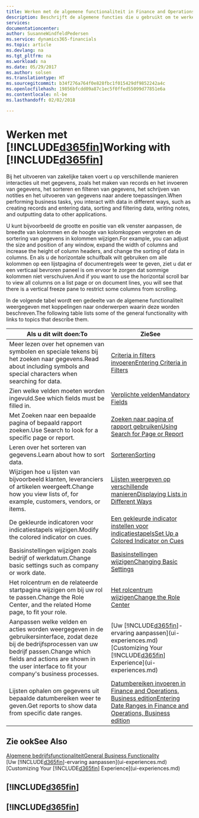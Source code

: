 ```yaml
---
title: Werken met de algemene functionaliteit in Finance and Operations, Business edition | Microsoft Docs
description: Beschrijft de algemene functies die u gebruikt om te werken met gegevens in Finance and Operations, Business edition, zoals waarden invoeren, gegevens sorteren en weergaven wijzigen.
services: 
documentationcenter: 
author: SusanneWindfeldPedersen
ms.service: dynamics365-financials
ms.topic: article
ms.devlang: na
ms.tgt_pltfrm: na
ms.workload: na
ms.date: 05/29/2017
ms.author: solsen
ms.translationtype: HT
ms.sourcegitcommit: b34f276a764f0e828fbc1f015429df9852242a4c
ms.openlocfilehash: 19856bfcdd09a87c1ec5f0ffed55099d77851e6a
ms.contentlocale: nl-be
ms.lasthandoff: 02/02/2018

---
```

# <a name="working-with-included365finincludesd365finmdmd"></a><span data-ttu-id="e1de6-103">Werken met [!INCLUDE[d365fin](includes/d365fin_md.md)]</span><span class="sxs-lookup"><span data-stu-id="e1de6-103">Working with [!INCLUDE[d365fin](includes/d365fin_md.md)]</span></span>
<span data-ttu-id="e1de6-104">Bij het uitvoeren van zakelijke taken voert u op verschillende manieren interacties uit met gegevens, zoals het maken van records en het invoeren van gegevens, het sorteren en filteren van gegevens, het schrijven van notities en het uitvoeren van gegevens naar andere toepassingen.</span><span class="sxs-lookup"><span data-stu-id="e1de6-104">When performing business tasks, you interact with data in different ways, such as creating records and entering data, sorting and filtering data, writing notes, and outputting data to other applications.</span></span>

<span data-ttu-id="e1de6-105">U kunt bijvoorbeeld de grootte en positie van elk venster aanpassen, de breedte van kolommen en de hoogte van kolomkoppen vergroten en de sortering van gegevens in kolommen wijzigen.</span><span class="sxs-lookup"><span data-stu-id="e1de6-105">For example, you can adjust the size and position of any window, expand the width of columns and increase the height of column headers, and change the sorting of data in columns.</span></span> <span data-ttu-id="e1de6-106">En als u de horizontale schuifbalk wilt gebruiken om alle kolommen op een lijstpagina of documentregels weer te geven, ziet u dat er een verticaal bevroren paneel is om ervoor te zorgen dat sommige kolommen niet verschuiven.</span><span class="sxs-lookup"><span data-stu-id="e1de6-106">And if you want to use the horizontal scroll bar to view all columns on a list page or on document lines, you will see that there is a vertical freeze pane to restrict some columns from scrolling.</span></span>

<span data-ttu-id="e1de6-107">In de volgende tabel wordt een gedeelte van de algemene functionaliteit weergegeven met koppelingen naar onderwerpen waarin deze worden beschreven.</span><span class="sxs-lookup"><span data-stu-id="e1de6-107">The following table lists some of the general functionality with links to topics that describe them.</span></span>

| <span data-ttu-id="e1de6-108">Als u dit wilt doen:</span><span class="sxs-lookup"><span data-stu-id="e1de6-108">To</span></span> | <span data-ttu-id="e1de6-109">Zie</span><span class="sxs-lookup"><span data-stu-id="e1de6-109">See</span></span> |
| --- | --- |
| <span data-ttu-id="e1de6-110">Meer lezen over het opnemen van symbolen en speciale tekens bij het zoeken naar gegevens.</span><span class="sxs-lookup"><span data-stu-id="e1de6-110">Read about including symbols and special characters when searching for data.</span></span> |[<span data-ttu-id="e1de6-111">Criteria in filters invoeren</span><span class="sxs-lookup"><span data-stu-id="e1de6-111">Entering Criteria in Filters</span></span>](ui-enter-criteria-filters.md) |
| <span data-ttu-id="e1de6-112">Zien welke velden moeten worden ingevuld.</span><span class="sxs-lookup"><span data-stu-id="e1de6-112">See which fields must be filled in.</span></span> |[<span data-ttu-id="e1de6-113">Verplichte velden</span><span class="sxs-lookup"><span data-stu-id="e1de6-113">Mandatory Fields</span></span>](ui-mandatory-fields.md) |
| <span data-ttu-id="e1de6-114">Met Zoeken naar een bepaalde pagina of bepaald rapport zoeken.</span><span class="sxs-lookup"><span data-stu-id="e1de6-114">Use Search to look for a specific page or report.</span></span> |[<span data-ttu-id="e1de6-115">Zoeken naar pagina of rapport gebruiken</span><span class="sxs-lookup"><span data-stu-id="e1de6-115">Using Search for Page or Report</span></span>](ui-search.md) |
| <span data-ttu-id="e1de6-116">Leren over het sorteren van gegevens.</span><span class="sxs-lookup"><span data-stu-id="e1de6-116">Learn about how to sort data.</span></span> |[<span data-ttu-id="e1de6-117">Sorteren</span><span class="sxs-lookup"><span data-stu-id="e1de6-117">Sorting</span></span>](ui-sorting.md) |
| <span data-ttu-id="e1de6-118">Wijzigen hoe u lijsten van bijvoorbeeld klanten, leveranciers of artikelen weergeeft.</span><span class="sxs-lookup"><span data-stu-id="e1de6-118">Change how you view lists of, for example, customers, vendors, or items.</span></span> |[<span data-ttu-id="e1de6-119">Lijsten weergeven op verschillende manieren</span><span class="sxs-lookup"><span data-stu-id="e1de6-119">Displaying Lists in Different Ways</span></span>](across-display-lists-different-views.md) |
| <span data-ttu-id="e1de6-120">De gekleurde indicatoren voor indicatiestapels wijzigen.</span><span class="sxs-lookup"><span data-stu-id="e1de6-120">Modify the colored indicator on cues.</span></span> |[<span data-ttu-id="e1de6-121">Een gekleurde indicator instellen voor indicatiestapels</span><span class="sxs-lookup"><span data-stu-id="e1de6-121">Set Up a Colored Indicator on Cues</span></span>](ui-how-setup-colored-indicator-cues.md) |
| <span data-ttu-id="e1de6-122">Basisinstellingen wijzigen zoals bedrijf of werkdatum.</span><span class="sxs-lookup"><span data-stu-id="e1de6-122">Change basic settings such as company or work date.</span></span> |[<span data-ttu-id="e1de6-123">Basisinstellingen wijzigen</span><span class="sxs-lookup"><span data-stu-id="e1de6-123">Changing Basic Settings</span></span>](ui-change-basic-settings.md) |
| <span data-ttu-id="e1de6-124">Het rolcentrum en de relateerde startpagina wijzigen om bij uw rol te passen.</span><span class="sxs-lookup"><span data-stu-id="e1de6-124">Change the Role Center, and the related Home page, to fit your role.</span></span> |[<span data-ttu-id="e1de6-125">Het rolcentrum wijzigen</span><span class="sxs-lookup"><span data-stu-id="e1de6-125">Change the Role Center</span></span>](change-role.md) |
| <span data-ttu-id="e1de6-126">Aanpassen welke velden en acties worden weergegeven in de gebruikersinterface, zodat deze bij de bedrijfsprocessen van uw bedrijf passen.</span><span class="sxs-lookup"><span data-stu-id="e1de6-126">Change which fields and actions are shown in the user interface to fit your company's business processes.</span></span> |<span data-ttu-id="e1de6-127">[Uw [!INCLUDE[d365fin](includes/d365fin_md.md)]-ervaring aanpassen](ui-experiences.md)</span><span class="sxs-lookup"><span data-stu-id="e1de6-127">[Customizing Your [!INCLUDE[d365fin](includes/d365fin_md.md)] Experience](ui-experiences.md)</span></span> |
| <span data-ttu-id="e1de6-128">Lijsten ophalen om gegevens uit bepaalde datumbereiken weer te geven.</span><span class="sxs-lookup"><span data-stu-id="e1de6-128">Get reports to show data from specific date ranges.</span></span> |[<span data-ttu-id="e1de6-129">Datumbereiken invoeren in Finance and Operations, Business edition</span><span class="sxs-lookup"><span data-stu-id="e1de6-129">Entering Date Ranges in Finance and Operations, Business edition </span></span>](ui-enter-date-ranges.md) |

## <a name="see-also"></a><span data-ttu-id="e1de6-130">Zie ook</span><span class="sxs-lookup"><span data-stu-id="e1de6-130">See Also</span></span>
[<span data-ttu-id="e1de6-131">Algemene bedrijfsfunctionaliteit</span><span class="sxs-lookup"><span data-stu-id="e1de6-131">General Business Functionality</span></span>](ui-across-business-areas.md)  
<span data-ttu-id="e1de6-132">[Uw [!INCLUDE[d365fin](includes/d365fin_md.md)]-ervaring aanpassen](ui-experiences.md)</span><span class="sxs-lookup"><span data-stu-id="e1de6-132">[Customizing Your [!INCLUDE[d365fin](includes/d365fin_md.md)] Experience](ui-experiences.md)</span></span>  

## [!INCLUDE[d365fin](includes/free_trial_md.md)]  
## [!INCLUDE[d365fin](includes/training_link_md.md)]

